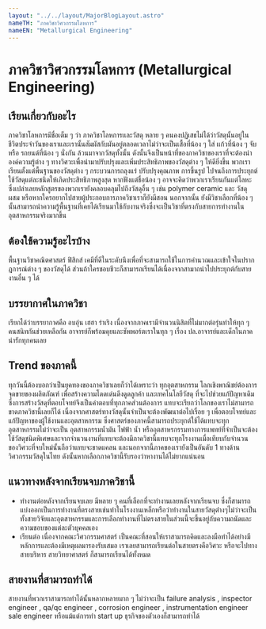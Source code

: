 ```yaml
---
layout: "../../layout/MajorBlogLayout.astro"
nameTH: "ภาควิชาวิศวกรรมโลหการ"
nameEN: "Metallurgical Engineering"
---
```



# ภาควิชาวิศวกรรมโลหการ (Metallurgical Engineering)
## เรียนเกี่ยวกับอะไร
ภาควิชาโลหการมีชื่อเต็ม ๆ ว่า ภาควิชาโลหการเเละวัสดุ หลาย ๆ คนคงปฏิเสธไม่ได้ว่าวัสดุนั้นอยู่ในชีวิตประจำวันของเราและเรานั้นสัมผัสกับมันอยู่ตลอดเวลาไม่ว่าจะเป็นเสื้อที่น้อง ๆ ใส่ เเก้วที่น้อง ๆ จับ หรือ รถยนต์ที่น้อง ๆ นั่งกัน ล้วนมาจากวัสดุทั้งนั้น ดังนั้นจึงเป็นหน้าที่ของภาควิชาของเราที่จะต้องนำองค์ความรู้ต่าง ๆ ทางวิศวะเพื่อนำมาปรับปรุงและเพิ่มประสิทธิภาพของวัสดุต่าง ๆ ให้ดียิ่งขึ้น พวกเราเรียนตั้งแต่พื้นฐานของวัสดุต่าง ๆ กระบวนการถลุงแร่ ปรับปรุงคุณภาพ การขึ้นรูป ไปจนถึงการประยุกต์ใช้วัสดุแต่ละชนิดให้เกิดประสิทธิภาพสูงสุด หากฟังแต่ชื่อน้อง ๆ อาจจะคิดว่าพวกเราเรียนกันแต่โลหะ ซึ่งเปล่าเลยหลักสูตรของพวกเรายังคลอบคลุมไปถึงวัสดุอื่น ๆ เช่น polymer ceramic และ วัสดุผสม หรือหากใครอยากไปสายผู้ประกอบการภาควิชาเราก็ยังมีสอน นอกจากนั้น ยังมีวิชาเลือกที่น้อง ๆ นั้นสามารถนำความรู้พื้นฐานที่เคยได้เรียนมาใช้กับงานจริงซึ่งจะเป็นวิชาที่ตรงกับสายการทำงานในอุตสาหกรรมจริงมากขึ้น  


## ต้องใช้ความรู้อะไรบ้าง
พื้นฐานวิชาคณิตศาสตร์ ฟิสิกส์ เคมีที่ดีในระดับนึงเพื่อที่จะสามารถใช้ในการคำนวณและเข้าใจในปรากฎการณ์ต่าง ๆ ของวัสดุได้ ส่วนถ้าใครชอบชีวะก็สามารถเรียนได้เนื่องจากสามาถนำไปประยุกต์กับสายงานอื่น ๆ ได้


## บรรยากาศในภาควิชา
เรียกได้ว่าบรรยากาศคือ อบอุ่น เฮฮา ร่าเริง เนื่องจากภาคเรามีจำนวนนิสิตที่ไม่มากต่อรุ่นทำให้ทุก ๆ คนสนิทกันช่วยเหลือกัน อาจารย์ก็พร้อมคุยและซัพพอร์ตเราในทุก ๆ เรื่อง ปล.อาจารย์และเด็กในภาคน่ารักทุกคนเลย


## Trend ของภาคนี้
ทุกวันนี้ต้องบอกว่าเป็นยุคทองของภาควิชาเลยก็ว่าได้เพราะว่า ทุกอุตสาหกรรม โลกเชิงพาณิชย์ต้องการจุดขายของผลิตภัณฑ์ เพื่อสร้างความโดดเด่นดึงดูดลูกค้า และเทคโนโลยีวัสดุ ที่จะไปช่วยแก้ปัญหาเดิม ซึ่งการสร้างวัสดุที่ตอบโจทย์จึงเป็นคำตอบที่ทุกภาคส่วนต้องการ แทบจะเรียกว่าโลกของเราไม่สามารถขาดภาควิชานี้เลยก็ได้ เนื่องจากศาสตร์ทางวัสดุนั้นจำเป็นจะต้องพัฒนาต่อไปเรื่อย ๆ เพื่อตอบโจทย์และแก้ปัญหาของผู้ใช้งานและอุตสาหกรรม ซึ่งศาสตร์ของภาคนี้สามารถประยุกต์ใช้ได้แทบจะทุกอุตสาหกรรมไม่ว่าจะเป็น อุตสาหกรรมน้ำมัน ไฟฟ้า น้ำ หรืออุตสาหรกรรมทางการแพทย์ที่จำเป็นจะต้องใช้วัสดุชนิดพิเศษและจากจำนวนงานที่แทบจะต้องมีภาควิชานี้แทบจะทุกโรงงานเมื่อเทียบกับจำนวนของวิศวะที่จบใหม่นั้นถือว่าแทบจะขาดแคลน และนอกจากนี้ภาคของเรายังเป็นอันดับ 1 ทางด้านวิศวกรรมวัสดุในไทย ดังนั้นหากเลือกภาควิชานี้รับรองว่าหางานได้ไม่ยากแน่นอน


## แนวทางหลังจากเรียนจบภาควิชานี้
- ทำงานต่อหลังจากเรียนจบเลย มีหลาย ๆ คนที่เลือกที่จะทำงานเลยหลังจากเรียนจบ ซึ่งก็สามารถแบ่งออกเป็นการทำงานที่ตรงสายเช่นทำในโรงงานเหล็กหรือว่าทำงานในสายวัสดุต่่างๆไม่ว่าจะเป็นทั้งสายวิจัยและอุตสาหกรรมและการเลือกทำงานที่ไม่ตรงสายในส่วนนี้จะขึ้นอยู่กับความถนัดและความชอบของแต่ละตัวบุคคลเอง
- เรียนต่อ เนื่องจากคณะวิศวกรรมศาสตร์ เป็นคณะที่สอนให้เราสามารถคิดและลงมือทำได้อย่างมีหลักการและต้องมีเหตุผลมารองรับเสมอ เราเลยสามารถเรียนต่อในสายตรงคือวิศวะ หรือจะไปทางสายบริหาร สายวิทยาศาสตร์ ก็สามารถเรียนได้ทั้งหมด


## สายงานที่สามารถทำได้
สายงานที่พวกเราสามารถทำได้นั้นหลากหลายมาก ๆ ไม่ว่าจะเป็น
failure analysis , inspector engineer , qa/qc engineer , corrosion engineer , instrumentation engineer  sale engineer หรือแม้แต่การทำ start up ธุรกิจของตัวเองก็สามารถทำได้